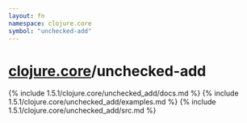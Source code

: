 ```yaml
---
layout: fn
namespace: clojure.core
symbol: "unchecked-add"
---
```


# [clojure.core](../)/unchecked-add

{% include 1.5.1/clojure.core/unchecked_add/docs.md %}
{% include 1.5.1/clojure.core/unchecked_add/examples.md %}
{% include 1.5.1/clojure.core/unchecked_add/src.md %}

